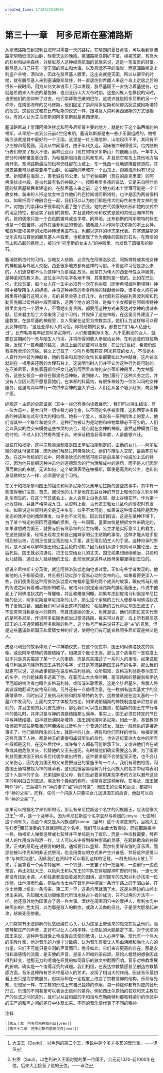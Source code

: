 ```yaml
---
created_time: 1742437842095
---
```

   

# 第三十一章　阿多尼斯在塞浦路斯

从塞浦路斯岛到叙利亚海岸只需要一天的路程。在晴朗的夏日黄昏，可以看到塞浦路斯阴暗低沉的山脉，映着天边的晚霞。塞浦路斯岛铜矿丰富，植被茂密，有高大的杉树和枞树森林，对腓尼基人这种经商航海的民族来说，这是一笔宝贵的财富。腓尼基人自己只有一望无际的高山和大海，以及高低不平的海岸，而塞浦路斯岛上则盛产谷物、酒和油，因此在腓尼基人眼里，这座岛就是天国。所以从很早的时候，就有腓尼基人来到塞浦路斯居住，并一直居住到希腊人来这个岛上定居之后的很长一段时间，因为从铭文和钱币上可以发现，腓尼基国王一直统治着基提翁，也就是希伯来人所说的基提姆，直到亚历山大大帝时期。这些闪族人在移民的同时，也把他们的信仰带了过去。他们崇拜黎巴嫩的巴尔，这或许就是阿多尼斯的另一个称呼，在南部海岸的艾马修斯，他们固定了崇拜阿多尼斯和阿佛洛狄忒或阿斯塔特的仪式。这些仪式和在比布勒斯的仪式一样，跟埃及人崇拜奥西里斯的方式很相似，有的人认为艾马修斯的阿多尼斯就是奥西里斯。

塞浦路斯岛上崇拜阿佛洛狄忒和阿多尼斯最主要的地方，就是位于这个岛西南的帕福斯。从早期一直到公元前4世纪末期，塞浦路斯都是由一些小王国组成的，帕福斯应该就是其中最好的一个王国。这里是一片丘陵地带，山地起伏不平，其间有不少庄稼和葡萄园，河流从中间穿过，由于年代久远，河床被冲刷得很深，给内陆旅行者们带来了极大不便。奥林匹亚山（现在的特罗多斯山）的巍巍山顶，一年中大部分时间都覆盖着白雪，为帕福斯阻挡着北风和东风，并且把它和岛上其他地方隔离开来。塞浦路斯最后的松林仍残留在山坡上，东一处西一处地遮掩着修道院，其风景甚至可以媲美亚平宁山脉。帕福斯的老城在一个山顶上，距离海岸约有1.6公里。新城建在海港上，离老城有16公里。位于老帕福斯（现在的库克里亚）的阿佛洛狄忒神殿，是古代最有名的神殿之一。按照希罗多德的说法，它是来自阿什凯隆的腓尼基殖民者建造的。在腓尼基人来之前，这个地方的本土崇拜可能是一个丰收女神，新来的人把这位女神当作他们的巴拉斯或阿斯塔特，也许是因为两者很相似。如果把两个神融合在一起，我们可以认为她们都是伟大的母性和生育女神的变种，对她们的崇拜似乎很早就传遍了整个西亚。她的古代偶像的外形和她的仪式中的淫乱特性，都证实了我们的猜想。并且这种外形和仪式是她和其他亚洲神共有的，她的偶像只是一个白色圆锥体或金字塔。同样地，比布勒斯的阿斯塔特的标志也是一个圆锥体，另外在潘菲利亚的普伽，被希腊人叫作阿尔忒弥斯的本土女神，和叙利亚埃美萨的太阳神赫里奥盖布拉，也都以这样的标志来代表。在塞浦路斯的戈尔吉和马耳他的腓尼基人神殿里，也都发现了作为偶像的圆锥形石头。在西奈的荒山和凸起的悬崖上，被叫作“托奎斯的女主人”的神殿里，也发现了圆锥形的砂石。

塞浦路斯古时的习俗，当地女人结婚，必须先在阿佛洛狄忒、阿斯塔特或其他女神的神殿里与外地人交配。西亚很多地方都有这样的习俗。不管这种习俗是怎么来的，人们通常都不认为这种行为是淫乱放荡，而是在为伟大的西亚母性女神服务，是神圣的宗教义务。这位女神的名字各地不同，其类型则是一致的。比如在巴比伦，无论贫富，每个女人在一生中必须有一次在弥丽塔（即伊希塔或阿斯塔特）神殿中接受陌生人的拥抱，并将这种神圣的卖身所得的钱献给神殿。很多女人挤在神殿里等待履行这项义务，有的甚至会等上好几年。古代叙利亚的赫利奥波利斯和巴勒贝克都以宏伟的神殿而闻名，这两个地方的习俗，是每个少女都要在阿斯塔特神殿里卖身给一个陌生人，不管她出身贵贱，都要用这种方式来表达对女神的虔诚奉献。后来君主坦丁大帝废除了这个习俗，并毁掉了这座神殿，在这里另外建造了一座教堂。在腓尼基的神殿里，女人受雇在这里为宗教卖淫，她们认为这样做可以得到女神赐福。“这是亚摩利人的习俗，即将结婚的女孩，都要在门口与人私通七日”。比布勒斯每年纪念阿多尼斯时，人们都要剃掉头发，凡不愿剃发的女人，就要在这期间的一天与陌生人行淫，并将所得的收入奉献给女神。在利迪亚的特拉勒斯，发现了一篇希腊的铭文，通过上面的记载可以发现，在公元2世纪，希腊仍然有宗教卖淫的习俗。铭文上记载了一位叫作奥蕾莉亚·阿米莉亚的女人，不仅她本人要作为神妓为神献身，她的母亲和其他的女性长辈都要如此为神献身。这片铭文就刻在一根用来还愿的大理石柱上，这说明当时人们并不认为这种行为是可耻的。在亚美尼亚，贵族家庭都会把女儿送到阿西里森纳的安奈蒂斯神殿里，为女神服务，这些女孩会一直待在那里充当神妓，直到嫁人。她们履行了这种义务之后，并没有人会因此而不愿意娶她们。在本都的科莫纳，有很多神妓为一位名叫玛的女神服务，这里每两年举行一次供奉女神的盛大节日，人们会从各个城乡赶来，向女神许愿。

综观这一主题的全部证据（其中一些仍有待向读者展示），我们可以得出结论，有一位大母神，是大自然一切生殖力的化身，以不同的名字被崇拜，这和西亚许多民族的神话和仪式有很大的相似性。她有一个爱人，或说有一系列肉体上的爱人，他们或其中一个每年和她交合，这种行为被认为是动物和植物繁殖必不可少的。人们会以真实的性交来模仿这些神灵的交合，地点就在女神的神殿，虽然这种模仿只是临时的，不过人们仍然寄希望于此，来保证粮食获得丰收，人畜能够兴旺。

据说在帕福斯，这种宗教卖淫制度是国王辛尼拉斯制定的，由他的女儿——阿多尼斯的姐妹付诸实践，因为她们触怒过阿佛洛狄忒。她们与陌生人交配，最后死在埃及。在这种传统的形式中，阿佛洛狄忒的愤怒可能只是后来某个权威加上去的特征，因为他只能把这种冲击他的道德观念的行为理解成神的惩罚，而不是人们因崇拜而做出的奉献。无论如何，这个故事表明在帕福斯，即使是高贵的公主，也和出身低微的女人一样，必须遵守这个习俗。

在关于帕福斯祭司国王的祖先和阿多尼斯的父亲辛尼拉斯的这些故事中，其中有一些值得我们注意。首先，据说他的儿子是他在五谷女神的节日上和他的女儿弥尔赫乱伦而生的，在这个节日盛会上，女人会穿上白色衣服，献上谷穗花环，作为第一批收获物，并且严格斋戒九日。从资料上看，古代君王和女儿乱伦的情况时有发生。如果说这些资料完全是无中生有，似乎不太可能；如果说这种情况纯粹是因为变态的性冲动的偶然爆发，似乎也不太可能。因此我们假设，这是在某种环境下，为了某个特定的原因而遵循的惯例。在一些国家，皇室血统是根据女性来确定的，如果谁想成为国王，就要与拥有继承权的公主结婚，公主才是实际意义上的君主。在这些国家里，经常出现君主和自己姐妹家的公主结婚的事情，这样才能从她手里得到统治权，否则王位就会落到他人手里，甚至落到陌生人的手里。这种继承的原则，是不是可以解释国王和公主乱伦的动机？因为我们从这个原则可以推论出，王后死后，国王就必须退位，把王位交给女儿的丈夫。国王如果想继续统治，只能和女儿结婚，通过女儿延续他的王位，此前他就是这样从她母亲那里得到王位的。

据说辛尼拉斯十分英俊，就连阿佛洛狄忒也向他求过爱。正如有些学者发现的，他和他的儿子都很英俊，并且都打动过那个容易心动的女神的心。如果看得更深入一些，我们便发现这种阿佛洛狄忒爱过帕福斯皇室的两个成员的故事，跟皮格马利翁的传说之间有着难以割断的联系。皮格马利翁是塞浦路斯的腓尼基国王，传说中他爱上了阿佛洛狄忒的一尊雕像，并且和雕像同睡。如果考虑到皮格马利翁是辛尼拉斯的岳父，阿多尼斯是辛尼拉斯的儿子，那么这个家族的三代人便都与阿佛洛狄忒有了爱情瓜葛。因此我们可以得出这样的结论：帕福斯的古代腓尼基国王或王子，不仅常常自称是女神的祭司，而且还是她的爱人，也就是说，他们的职位其实代表的是阿多尼斯。传说阿多尼斯也统治过塞浦路斯，看来可以肯定，岛上所有腓尼基国王的儿子通常都有阿多尼斯的称号。这个称号严格来说只不过是“主”的意思，但是这些塞浦路斯国王和爱情女神的传说，使得他们有可能宣称阿多尼斯既是神又是人。

皮格马利翁的故事体现了一种神婚仪式，在这个仪式中，国王和阿佛洛狄忒的偶像，或说阿斯塔特的偶像结婚了。如果这个推论无误，那么这个故事在一定程度上就不只是真实描述了某一个人的事情，而是真实描述了一系列人的事情。如果说皮格马利翁是闪族所有国王共有的名字，尤其是塞浦路斯国王共有的名字，那么我们就更可以说，这些故事都是在说皮格马利翁的。众所周知，皮格马利翁是泰尔国王的名字，他的姐妹戴多逃离了他。在亚历山大大帝时期，塞浦路斯的基提翁和伊达里厄姆的统治者也叫作皮格马利翁，或叫浦米雅索恩，这是个腓尼基名，希腊人将其错误地翻译为皮格马利翁。另外还有一点值得注意，在一枚刻有迦太基文字的金质徽章中，同时出现了皮格马利翁和阿斯塔特的名字，这枚徽章是在迦太基的一个墓穴中发现的，上面的文字字体极为古老。如果说帕福斯的神妓制度是辛尼拉斯首创的，并且由他的女儿首先遵行，那么我们可以由此推测，帕福斯的国王在举行与神的婚礼时，并非只是与神的偶像结婚那么简单。事实上，国王必须在特定的节日中与神妓结婚，由神妓扮演阿斯塔特，国王则扮演阿多尼斯。如此一来，基督教的牧师把辛尼拉斯敬奉的阿佛洛狄忒贬称为一个普通的妓女，就比一般想象的更接近事实了。他们婚后所生的儿女，就是神的儿女，拥有和他们同样的地位。帕福斯就这样充满了人神，都是神王的妻妾和庙妓所生的后代。也许这位亚洲大女神的所有神殿都是这样。在这些后代中，或许每个人都有可能继承王位，又或许他们会在战争或其他危急关头，代替他的父王去送死。有时候他们确实需要这么做。为了国家利益而要求国王的众多后代偶尔做出牺牲，这种要求既不会使皇室灭绝，也不会让父亲伤心，因为身为国王的父亲要把自己的爱施予每一个人。我们有理由相信，闪族国王通常被视为神的继承者，这也就很容易理解为什么闪族人的名字中经常表明这个人是神的子女、兄弟姐妹或父母，我们没必要采用某些学者的方法以避开这些字的明明白白的意思。埃及有个类似的称呼，也能肯定这种解释。在埃及，国王被叫作“神”，王后被叫作“神的妻子”或“神的母亲”，而国王的父亲和岳父，都被叫作“神的父亲”。同样，任何一个闪族人只要把女儿送进国王的后宫，他就可以自称“神的父亲”了。

如果可以根据名字来判断的话，那么有辛尼拉斯这个名字的闪族国王，应该就像大卫王[^1]一样，是一个竖琴手。因为辛尼拉斯这个名字显然与希腊的cinyra（七弦琴）这个词有关，而这个词又是从闪族语的kinnor（竖琴）这个词演变来的，当初大卫在扫罗[^2]面前演奏的乐器就是叫这个名字。我们可以由此大致假设，同在耶路撒冷一样，帕福斯人弹奏竖琴或七弦琴并不单纯是为了娱乐，而是一种宗教需要，琴声对人的作用或许和酒一样，让人可以从中得到某种崇高的灵感。在耶路撒冷的神殿里，正式的祭司在说预言的时候，通常要伴以竖琴、索尔特里琴和钹的音乐声。而那些被叫作先知的非正式祭司，也会用类似的方式来产生兴奋感，并将这种感觉叫作“与神灵沟通”。因此我们在资料中可以看到这样的记载，一群先知从山坡上下来，手里拿着一个索尔特里琴、一个铃鼓、一支笛子和一把竖琴，一边前行一边说预言。再比如犹大王、以色列王和以东王的军队在穿越摩押旷野的时候，一连七天都没有找到水源，人和牲畜都面临着渴死的困境，这时随军的先知以利沙找来一位乐师，让他演奏乐曲，然后命令士兵在音乐声中挖掘一条行军路上的干涸山谷，在沙土地面上挖出一条沟来。第二天一早，这条沟里就满了水，这是从两边的山岭上渗出来的。先知掘水成功很像现代所谓水脉占卜者的成功，只不过用的方法不一样。他还意外地为国家办了另一件大事。潜伏在周围洞穴中的摩押人，看到水沟中映照出的红色太阳，以为那是敌人的鲜血，或敌人流血的征兆，于是便大胆发起进攻，结果死伤惨重。

人们常常有无法排解的忧愁缠绕在心头，认为这是上帝派来的魔鬼在扰乱他们。而竖琴那庄严的声音，正好可以让人心情平静，让烦乱的大脑镇定下来。对于忧烦的国王来说，这种声音就像上帝或善良天使的低语，让人心神宁静。现代有一个伟大的宗教作家，他对音乐的力量十分敏感，认为音乐有着让人热血沸腾和融化人心的力量，它们不可能只是空洞的声音而已，绝非如此，它们来自更高的存在，那是永恒和谐感情的流露，是天使的声音，是圣人所唱的圣母颂。原始人粗糙的想象因此得到转变，他那无力的呢喃在纽曼的如同音乐的散文中翻腾回响。音乐对宗教发展的影响，确实是一个值得深究的课题。我们相信，在表达宗教情感甚至创造宗教情感方面，音乐这种所有艺术中最动人的艺术，发挥了相当大的作用。因此音乐最初看上去只是为宗教服务，但实际却在一定程度上改变了宗教信仰的结构。乐师与先知、思想家一样，在宗教的形成上有自己独特的作用。每一种信仰都有对应的音乐形式，乐谱的不同甚至可以表达出信仰的差异。例如西比尔原始的狂欢和天主教庄严的仪式之间的差别，就可以从钹和鼓的不和谐与巴勒斯特利那和韩德尔的作品中的庄严的和声之间的差异中体现出来。不同的音乐便代表了不同的精神。

注释

[^1]: 大卫王（David），以色列的第二个王，传说中是个多才多艺的音乐家。——译注
[^2]: 扫罗（Saul），以色列进入王国时期的第一位国王，公元前1020-前1000年在位。后来大卫接替了他的王位。——译注

```booknav
[[第三十章　阿多尼斯在叙利亚|prev]]
[[第三十二章　阿多尼斯的祭祀仪式|next]]
```